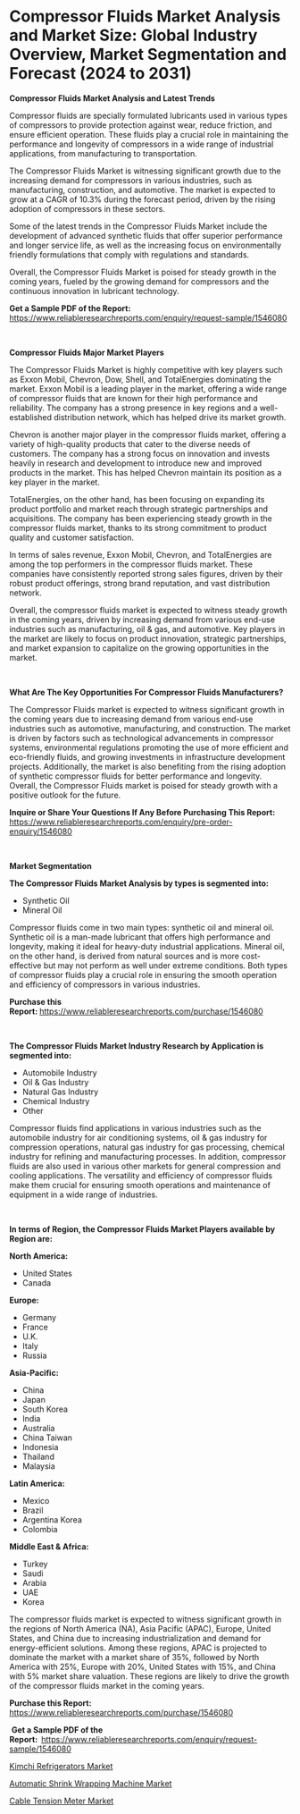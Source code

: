 <p><h1>Compressor Fluids Market Analysis and Market Size: Global Industry Overview, Market Segmentation and Forecast (2024 to 2031)</h1></p><p><strong>Compressor Fluids Market Analysis and Latest Trends</strong></p>
<p><p>Compressor fluids are specially formulated lubricants used in various types of compressors to provide protection against wear, reduce friction, and ensure efficient operation. These fluids play a crucial role in maintaining the performance and longevity of compressors in a wide range of industrial applications, from manufacturing to transportation.</p><p>The Compressor Fluids Market is witnessing significant growth due to the increasing demand for compressors in various industries, such as manufacturing, construction, and automotive. The market is expected to grow at a CAGR of 10.3% during the forecast period, driven by the rising adoption of compressors in these sectors.</p><p>Some of the latest trends in the Compressor Fluids Market include the development of advanced synthetic fluids that offer superior performance and longer service life, as well as the increasing focus on environmentally friendly formulations that comply with regulations and standards.</p><p>Overall, the Compressor Fluids Market is poised for steady growth in the coming years, fueled by the growing demand for compressors and the continuous innovation in lubricant technology.</p></p>
<p><strong>Get a Sample PDF of the Report:&nbsp;</strong> <a href="https://www.reliableresearchreports.com/enquiry/request-sample/1546080">https://www.reliableresearchreports.com/enquiry/request-sample/1546080</a></p>
<p>&nbsp;</p>
<p><strong>Compressor Fluids Major Market Players</strong></p>
<p><p>The Compressor Fluids Market is highly competitive with key players such as Exxon Mobil, Chevron, Dow, Shell, and TotalEnergies dominating the market. Exxon Mobil is a leading player in the market, offering a wide range of compressor fluids that are known for their high performance and reliability. The company has a strong presence in key regions and a well-established distribution network, which has helped drive its market growth.</p><p>Chevron is another major player in the compressor fluids market, offering a variety of high-quality products that cater to the diverse needs of customers. The company has a strong focus on innovation and invests heavily in research and development to introduce new and improved products in the market. This has helped Chevron maintain its position as a key player in the market.</p><p>TotalEnergies, on the other hand, has been focusing on expanding its product portfolio and market reach through strategic partnerships and acquisitions. The company has been experiencing steady growth in the compressor fluids market, thanks to its strong commitment to product quality and customer satisfaction.</p><p>In terms of sales revenue, Exxon Mobil, Chevron, and TotalEnergies are among the top performers in the compressor fluids market. These companies have consistently reported strong sales figures, driven by their robust product offerings, strong brand reputation, and vast distribution network.</p><p>Overall, the compressor fluids market is expected to witness steady growth in the coming years, driven by increasing demand from various end-use industries such as manufacturing, oil & gas, and automotive. Key players in the market are likely to focus on product innovation, strategic partnerships, and market expansion to capitalize on the growing opportunities in the market.</p></p>
<p>&nbsp;</p>
<p><strong>What Are The Key Opportunities For Compressor Fluids Manufacturers?</strong></p>
<p><p>The Compressor Fluids market is expected to witness significant growth in the coming years due to increasing demand from various end-use industries such as automotive, manufacturing, and construction. The market is driven by factors such as technological advancements in compressor systems, environmental regulations promoting the use of more efficient and eco-friendly fluids, and growing investments in infrastructure development projects. Additionally, the market is also benefiting from the rising adoption of synthetic compressor fluids for better performance and longevity. Overall, the Compressor Fluids market is poised for steady growth with a positive outlook for the future.</p></p>
<p><strong>Inquire or Share Your Questions If Any Before Purchasing This Report:</strong> <a href="https://www.reliableresearchreports.com/enquiry/pre-order-enquiry/1546080">https://www.reliableresearchreports.com/enquiry/pre-order-enquiry/1546080</a></p>
<p>&nbsp;</p>
<p><strong>Market Segmentation</strong></p>
<p><strong>The Compressor Fluids Market Analysis by types is segmented into:</strong></p>
<p><ul><li>Synthetic Oil</li><li>Mineral Oil</li></ul></p>
<p><p>Compressor fluids come in two main types: synthetic oil and mineral oil. Synthetic oil is a man-made lubricant that offers high performance and longevity, making it ideal for heavy-duty industrial applications. Mineral oil, on the other hand, is derived from natural sources and is more cost-effective but may not perform as well under extreme conditions. Both types of compressor fluids play a crucial role in ensuring the smooth operation and efficiency of compressors in various industries.</p></p>
<p><strong>Purchase this Report:&nbsp;</strong><a href="https://www.reliableresearchreports.com/purchase/1546080">https://www.reliableresearchreports.com/purchase/1546080</a></p>
<p>&nbsp;</p>
<p><strong>The Compressor Fluids Market Industry Research by Application is segmented into:</strong></p>
<p><ul><li>Automobile Industry</li><li>Oil & Gas Industry</li><li>Natural Gas Industry</li><li>Chemical Industry</li><li>Other</li></ul></p>
<p><p>Compressor fluids find applications in various industries such as the automobile industry for air conditioning systems, oil & gas industry for compression operations, natural gas industry for gas processing, chemical industry for refining and manufacturing processes. In addition, compressor fluids are also used in various other markets for general compression and cooling applications. The versatility and efficiency of compressor fluids make them crucial for ensuring smooth operations and maintenance of equipment in a wide range of industries.</p></p>
<p>&nbsp;</p>
<p><strong>In terms of Region, the Compressor Fluids Market Players available by Region are:</strong></p>
<p>
    <p> <strong> North America: </strong>
        <ul>
            <li>United States</li>
            <li>Canada</li>
        </ul>
        </p> 
    <p> <strong> Europe: </strong>
        <ul>
            <li>Germany</li>
            <li>France</li>
            <li>U.K.</li>
            <li>Italy</li>
            <li>Russia</li>
        </ul>
        </p> 
    <p> <strong> Asia-Pacific: </strong>
        <ul>
            <li>China</li>
            <li>Japan</li>
            <li>South Korea</li>
            <li>India</li>
            <li>Australia</li>
            <li>China Taiwan</li>
            <li>Indonesia</li>
            <li>Thailand</li>
            <li>Malaysia</li>
        </ul>
        </p> 
    <p> <strong> Latin America: </strong>
        <ul>
            <li>Mexico</li>
            <li>Brazil</li>
            <li>Argentina Korea</li>
            <li>Colombia</li>
        </ul>
        </p> 
    <p> <strong> Middle East & Africa: </strong>
        <ul>
            <li>Turkey</li>
            <li>Saudi</li>
            <li>Arabia</li>
            <li>UAE</li>
            <li>Korea</li>
        </ul>
    </p>
    </p>
<p><p>The compressor fluids market is expected to witness significant growth in the regions of North America (NA), Asia Pacific (APAC), Europe, United States, and China due to increasing industrialization and demand for energy-efficient solutions. Among these regions, APAC is projected to dominate the market with a market share of 35%, followed by North America with 25%, Europe with 20%, United States with 15%, and China with 5% market share valuation. These regions are likely to drive the growth of the compressor fluids market in the coming years.</p></p>
<p><strong>Purchase this Report: </strong><a href="https://www.reliableresearchreports.com/purchase/1546080">https://www.reliableresearchreports.com/purchase/1546080</a></p>
<p>&nbsp;<strong>Get a Sample PDF of the Report:&nbsp;&nbsp;</strong><a href="https://www.reliableresearchreports.com/enquiry/request-sample/1546080">https://www.reliableresearchreports.com/enquiry/request-sample/1546080</a></p>
<p><strong></strong></p>
<p><p><a href="https://view.publitas.com/reportprime-1/global-kimchi-refrigerators-market-size-and-market-trends-insights-and-projections-from-2023-to-2030/">Kimchi Refrigerators Market</a></p><p><a href="https://view.publitas.com/reportprime-1/automatic-shrink-wrapping-machine-market-size-evaluating-its-market-trends-growth-and-projections-2023-2030/">Automatic Shrink Wrapping Machine Market</a></p><p><a href="https://view.publitas.com/reportprime-1/cable-tension-meter-market-size-and-examines-its-market-scope-with-a-primary-focus-on-growth-opportunities-and-forecasted-trends-spanning-from-2023-to-2030/">Cable Tension Meter Market</a></p></p>